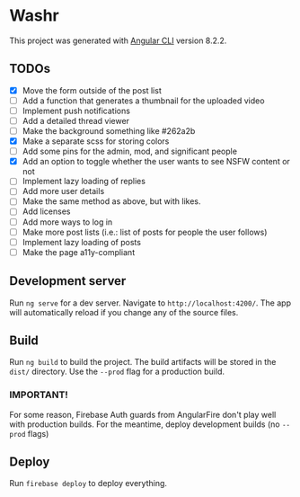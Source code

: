 # Washr

This project was generated with [Angular CLI](https://github.com/angular/angular-cli) version 8.2.2.

## TODOs

- [x] Move the form outside of the post list
- [ ] Add a function that generates a thumbnail for the uploaded video
- [ ] Implement push notifications
- [ ] Add a detailed thread viewer
- [ ] Make the background something like #262a2b
- [x] Make a separate scss for storing colors
- [ ] Add some pins for the admin, mod, and significant people
- [x] Add an option to toggle whether the user wants to see NSFW content or not
- [ ] Implement lazy loading of replies
- [ ] Add more user details
- [ ] Make the same method as above, but with likes.
- [ ] Add licenses
- [ ] Add more ways to log in
- [ ] Make more post lists (i.e.: list of posts for people the user follows)
- [ ] Implement lazy loading of posts
- [ ] Make the page a11y-compliant

## Development server

Run `ng serve` for a dev server. Navigate to `http://localhost:4200/`. The app will automatically reload if you change any of the source files.

## Build

Run `ng build` to build the project. The build artifacts will be stored in the `dist/` directory. Use the `--prod` flag for a production build.

### IMPORTANT!

For some reason, Firebase Auth guards from AngularFire don't play well with production builds. For the meantime, deploy development builds (no `--prod` flags)

## Deploy

Run `firebase deploy` to deploy everything.
